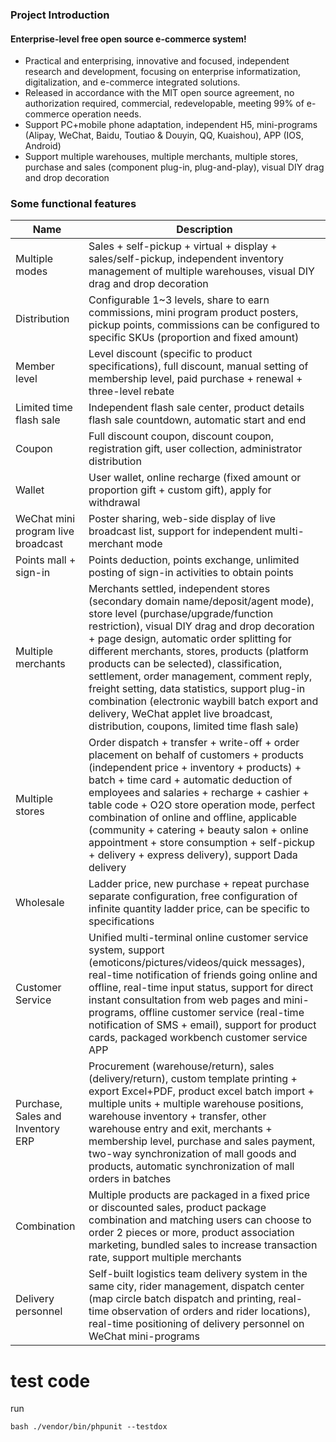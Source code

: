 ### Project Introduction
#### Enterprise-level free open source e-commerce system!
* Practical and enterprising, innovative and focused, independent research and development, focusing on enterprise informatization, digitalization, and e-commerce integrated solutions.
* Released in accordance with the MIT open source agreement, no authorization required, commercial, redevelopable, meeting 99% of e-commerce operation needs.
* Support PC+mobile phone adaptation, independent H5, mini-programs (Alipay, WeChat, Baidu, Toutiao & Douyin, QQ, Kuaishou), APP (IOS, Android)
* Support multiple warehouses, multiple merchants, multiple stores, purchase and sales (component plug-in, plug-and-play), visual DIY drag and drop decoration

### Some functional features
| Name | Description |
|---------|-------------------------------------------------|
| Multiple modes | Sales + self-pickup + virtual + display + sales/self-pickup, independent inventory management of multiple warehouses, visual DIY drag and drop decoration |
| Distribution | Configurable 1~3 levels, share to earn commissions, mini program product posters, pickup points, commissions can be configured to specific SKUs (proportion and fixed amount) |
| Member level | Level discount (specific to product specifications), full discount, manual setting of membership level, paid purchase + renewal + three-level rebate |
| Limited time flash sale | Independent flash sale center, product details flash sale countdown, automatic start and end |
| Coupon | Full discount coupon, discount coupon, registration gift, user collection, administrator distribution |
| Wallet | User wallet, online recharge (fixed amount or proportion gift + custom gift), apply for withdrawal |
| WeChat mini program live broadcast | Poster sharing, web-side display of live broadcast list, support for independent multi-merchant mode |
| Points mall + sign-in | Points deduction, points exchange, unlimited posting of sign-in activities to obtain points |
| Multiple merchants | Merchants settled, independent stores (secondary domain name/deposit/agent mode), store level (purchase/upgrade/function restriction), visual DIY drag and drop decoration + page design, automatic order splitting for different merchants, stores, products (platform products can be selected), classification, settlement, order management, comment reply, freight setting, data statistics, support plug-in combination (electronic waybill batch export and delivery, WeChat applet live broadcast, distribution, coupons, limited time flash sale) |
| Multiple stores | Order dispatch + transfer + write-off + order placement on behalf of customers + products (independent price + inventory + products) + batch + time card + automatic deduction of employees and salaries + recharge + cashier + table code + O2O store operation mode, perfect combination of online and offline, applicable (community + catering + beauty salon + online appointment + store consumption + self-pickup + delivery + express delivery), support Dada delivery |
| Wholesale | Ladder price, new purchase + repeat purchase separate configuration, free configuration of infinite quantity ladder price, can be specific to specifications |
| Customer Service | Unified multi-terminal online customer service system, support (emoticons/pictures/videos/quick messages), real-time notification of friends going online and offline, real-time input status, support for direct instant consultation from web pages and mini-programs, offline customer service (real-time notification of SMS + email), support for product cards, packaged workbench customer service APP |
| Purchase, Sales and Inventory ERP | Procurement (warehouse/return), sales (delivery/return), custom template printing + export Excel+PDF, product excel batch import + multiple units + multiple warehouse positions, warehouse inventory + transfer, other warehouse entry and exit, merchants + membership level, purchase and sales payment, two-way synchronization of mall goods and products, automatic synchronization of mall orders in batches |
| Combination | Multiple products are packaged in a fixed price or discounted sales, product package combination and matching users can choose to order 2 pieces or more, product association marketing, bundled sales to increase transaction rate, support multiple merchants |
| Delivery personnel | Self-built logistics team delivery system in the same city, rider management, dispatch center (map circle batch dispatch and printing, real-time observation of orders and rider locations), real-time positioning of delivery personnel on WeChat mini-programs | 
# test code 
run
```
bash ./vendor/bin/phpunit --testdox 
```